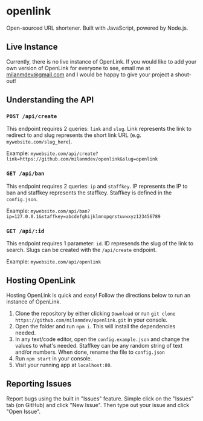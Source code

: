 
# openlink
Open-sourced URL shortener. Built with JavaScript, powered by Node.js.

## Live Instance
Currently, there is no live instance of OpenLink. If you would like to add your own version of OpenLink for everyone to see, email me at [milanmdev@gmail.com](mailto:milanmdev@gmail.com) and I would be happy to give your project a shout-out!

## Understanding the API
### `POST /api/create`
This endpoint requires 2 queries: `link` and `slug`. Link represents the link to redirect to and slug represents the short link URL (e.g. `mywebsite.com/slug_here`).

Example: `mywebsite.com/api/create?link=https://github.com/milanmdev/openlink&slug=openlink`
### `GET /api/ban`
This endpoint requires 2 queries: `ip` and `staffkey`. IP represents the IP to ban and staffkey represents the staffkey. Staffkey is defined in the `config.json`.

Example: `mywebsite.com/api/ban?ip=127.0.0.1&staffkey=abcdefghijklmnopqrstuvwxyz123456789`
### `GET /api/:id`
This endpoint requires 1 parameter: `id`. ID represends the slug of the link to search. Slugs can be created with the `/api/create` endpoint.

Example: `mywebsite.com/api/openlink`

## Hosting OpenLink
Hosting OpenLink is quick and easy! Follow the directions below to run an instance of OpenLink.

 1. Clone the repository by either clicking `Download` or run `git clone https://github.com/milanmdev/openlink.git` in your console.
 2. Open the folder and run `npm i`. This will install the dependencies needed.
 3. In any text/code editor, open the `config.example.json` and change the values to what's needed. Staffkey can be any random string of text and/or numbers. When done, rename the file to `config.json`
 4. Run `npm start` in your console.
 5. Visit your running app at `localhost:80`.

## Reporting Issues
Report bugs using the built in "Issues" feature. Simple click on the "Issues" tab (on GitHub) and click "New Issue". Then type out your issue and click "Open Issue".
